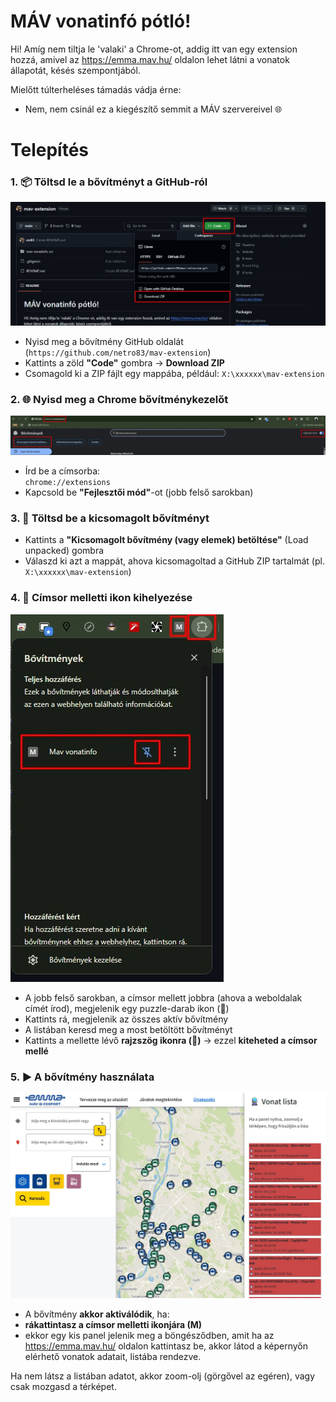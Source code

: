 # MÁV vonatinfó pótló!

Hi!
Amíg nem tiltja le 'valaki' a Chrome-ot, addig itt van egy extension hozzá, amivel az https://emma.mav.hu/ oldalon lehet látni a vonatok állapotát, késés szempontjából.

Mielőtt túlterheléses támadás vádja érne:

- Nem, nem csinál ez a kiegészítő semmit a MÁV szervereivel 🌐

# Telepítés

### 1. 📦 **Töltsd le a bővítményt a GitHub-ról**

![image1](/assets/image1.jpg)

- Nyisd meg a bővítmény GitHub oldalát (`https://github.com/netro83/mav-extension`)
- Kattints a zöld **"Code"** gombra → **Download ZIP**
- Csomagold ki a ZIP fájlt egy mappába, például: `X:\xxxxxx\mav-extension`

### 2. 🌐 **Nyisd meg a Chrome bővítménykezelőt**

![image1](/assets/image2.jpg)

- Írd be a címsorba:  
  `chrome://extensions`
- Kapcsold be **"Fejlesztői mód"**-ot (jobb felső sarokban)

### 3. 📂 **Töltsd be a kicsomagolt bővítményt**

- Kattints a **"Kicsomagolt bővítmény (vagy elemek) betöltése"** (Load unpacked) gombra
- Válaszd ki azt a mappát, ahova kicsomagoltad a GitHub ZIP tartalmát (pl. `X:\xxxxxx\mav-extension`)

### 4. 📌 Címsor melletti ikon kihelyezése

![image1](/assets/image3.jpg)

- A jobb felső sarokban, a címsor mellett jobbra (ahova a weboldalak címét írod), megjelenik egy puzzle-darab ikon (🧩)
- Kattints rá, megjelenik az összes aktív bővítmény
- A listában keresd meg a most betöltött bővítményt
- Kattints a mellette lévő **rajzszög ikonra (📌)** → ezzel **kiteheted a címsor mellé**

### 5. ▶️ A bővítmény használata

![image1](/assets/image4.jpg)

- A bővítmény **akkor aktiválódik**, ha:
- **rákattintasz a címsor melletti ikonjára (M)**
- ekkor egy kis panel jelenik meg a böngésződben, amit ha az https://emma.mav.hu/ oldalon kattintasz be, akkor látod a képernyőn elérhető vonatok adatait, listába rendezve.

Ha nem látsz a listában adatot, akkor zoom-olj (görgővel az egéren), vagy csak mozgasd a térképet.
